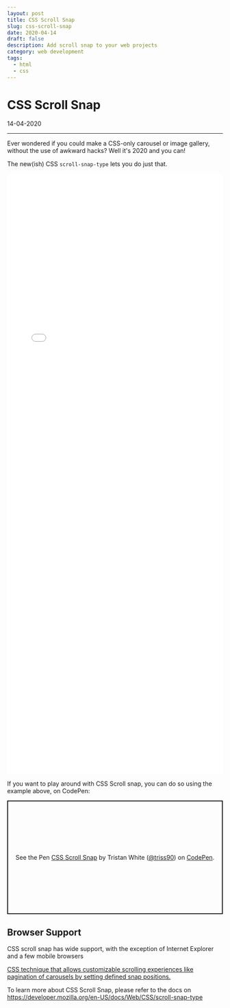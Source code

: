 ```yaml
---
layout: post
title: CSS Scroll Snap
slug: css-scroll-snap
date: 2020-04-14
draft: false
description: Add scroll snap to your web projects
category: web development
tags:
  - html
  - css
---
```


# CSS Scroll Snap

<p class='timestamp'><time datetime='14-04-2020'>14-04-2020</time></p>
<hr>

Ever wondered if you could make a CSS-only carousel or image gallery, without the use of awkward hacks?
Well it's 2020 and you can!

The new(ish) CSS `scroll-snap-type` lets you do just that.

<style>
iframe.example {
    width: 100%;
    border: 0;
    height: 35vh;
}
</style>

<iframe class="example" src="../../../../../examples/css-scroll-snap.php"></iframe>

If you want to play around with CSS Scroll snap, you can do so using the example above, on CodePen:

<p class="codepen" data-height="265" data-theme-id="dark" data-default-tab="css" data-user="triss90" data-slug-hash="bGVNLww" style="height: 265px; box-sizing: border-box; display: flex; align-items: center; justify-content: center; border: 2px solid; margin: 1em 0; padding: 1em;" data-pen-title="CSS Scroll Snap">
  <span>See the Pen <a href="https://codepen.io/triss90/pen/bGVNLww">
  CSS Scroll Snap</a> by Tristan  White (<a href="https://codepen.io/triss90">@triss90</a>)
  on <a href="https://codepen.io">CodePen</a>.</span>
</p>
<script async src="https://static.codepen.io/assets/embed/ei.js"></script>

## Browser Support

CSS scroll snap has wide support, with the exception of Internet Explorer and a few mobile browsers

<p class="ciu_embed" data-feature="css-snappoints" data-periods="future_1,current,past_1,past_2" data-accessible-colours="false">
  <a href="https://caniuse.com/#feat=css-snappoints">CSS technique that allows customizable scrolling experiences like pagination of carousels by setting defined snap positions.</a>
</p>

<script async src="https://static.codepen.io/assets/embed/ei.js"></script>
<script src="https://cdn.jsdelivr.net/gh/ireade/caniuse-embed/public/caniuse-embed.min.js"></script>

To learn more about CSS Scroll Snap, please refer to the docs on <a href="https://developer.mozilla.org/en-US/docs/Web/CSS/scroll-snap-type" target="_blank" rel="noopener">https://developer.mozilla.org/en-US/docs/Web/CSS/scroll-snap-type</a>
